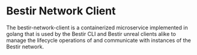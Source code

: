 # Bestir Network Client 

The bestir-network-client is a containerized microservice implemented in golang that is used by the Bestir CLI and Bestir unreal clients alike to manage the lifecycle operations of and communicate with instances of the Bestir network.